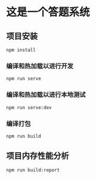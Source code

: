 # 这是一个答题系统

## 项目安装

```
npm install
```

### 编译和热加载以进行开发

```
npm run serve
```

### 编译和热加载以进行本地测试

```
npm run serve:dev
```

### 编译打包

```
npm run build
```

## 项目内存性能分析

```
npm run build:report
```
